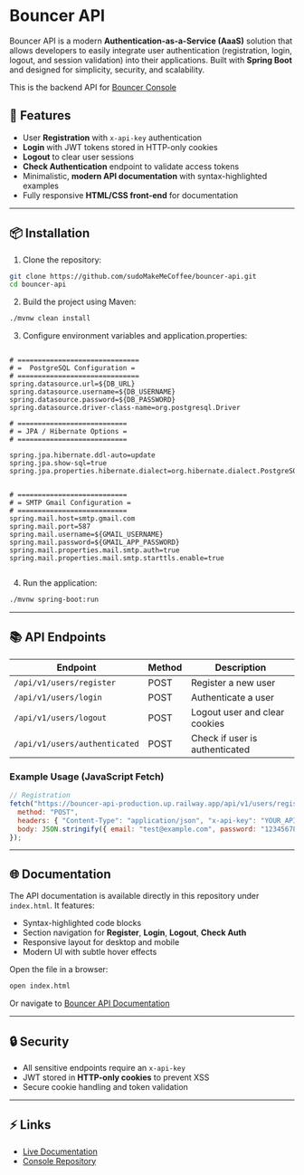 # Bouncer API 

Bouncer API is a modern **Authentication-as-a-Service (AaaS)** solution that allows developers to easily integrate user authentication (registration, login, logout, and session validation) into their applications. Built with **Spring Boot** and designed for simplicity, security, and scalability.

This is the backend API for
[Bouncer Console](https://github.com/sudoMakeMeCoffee/bouncer-api)


## 🚀 Features

- User **Registration** with `x-api-key` authentication
- **Login** with JWT tokens stored in HTTP-only cookies
- **Logout** to clear user sessions
- **Check Authentication** endpoint to validate access tokens
- Minimalistic, **modern API documentation** with syntax-highlighted examples
- Fully responsive **HTML/CSS front-end** for documentation

---

## 📦 Installation

1. Clone the repository:

```bash
git clone https://github.com/sudoMakeMeCoffee/bouncer-api.git
cd bouncer-api
```

2. Build the project using Maven:

```bash
./mvnw clean install
```

3. Configure environment variables and application.properties:

```env

# ==============================
# =  PostgreSQL Configuration =
# ==============================
spring.datasource.url=${DB_URL}
spring.datasource.username=${DB_USERNAME}
spring.datasource.password=${DB_PASSWORD}
spring.datasource.driver-class-name=org.postgresql.Driver

# ===========================
# = JPA / Hibernate Options =
# ===========================

spring.jpa.hibernate.ddl-auto=update
spring.jpa.show-sql=true
spring.jpa.properties.hibernate.dialect=org.hibernate.dialect.PostgreSQLDialect


# ===========================
# = SMTP Gmail Configuration =
# ===========================
spring.mail.host=smtp.gmail.com
spring.mail.port=587
spring.mail.username=${GMAIL_USERNAME}
spring.mail.password=${GMAIL_APP_PASSWORD}
spring.mail.properties.mail.smtp.auth=true
spring.mail.properties.mail.smtp.starttls.enable=true


```

4. Run the application:

```bash
./mvnw spring-boot:run
```

---

## 📚 API Endpoints

| Endpoint | Method | Description |
|----------|--------|-------------|
| `/api/v1/users/register` | POST | Register a new user |
| `/api/v1/users/login` | POST | Authenticate a user |
| `/api/v1/users/logout` | POST | Logout user and clear cookies |
| `/api/v1/users/authenticated` | POST | Check if user is authenticated |

### Example Usage (JavaScript Fetch)

```js
// Registration
fetch("https://bouncer-api-production.up.railway.app/api/v1/users/register", {
  method: "POST",
  headers: { "Content-Type": "application/json", "x-api-key": "YOUR_API_KEY" },
  body: JSON.stringify({ email: "test@example.com", password: "12345678" })
});
```

---

## 🌐 Documentation

The API documentation is available directly in this repository under `index.html`. It features:

- Syntax-highlighted code blocks
- Section navigation for **Register**, **Login**, **Logout**, **Check Auth**
- Responsive layout for desktop and mobile
- Modern UI with subtle hover effects

Open the file in a browser:

```bash
open index.html
```

Or navigate to [Bouncer API Documentation](https://bouncer-api-production.up.railway.app/)


---

## 🔒 Security

- All sensitive endpoints require an `x-api-key`
- JWT stored in **HTTP-only cookies** to prevent XSS
- Secure cookie handling and token validation

---


## ⚡ Links

- [Live Documentation](https://bouncer-api-production.up.railway.app/)
- [Console Repository](https://github.com/sudoMakeMeCoffee/bouncer-api)


